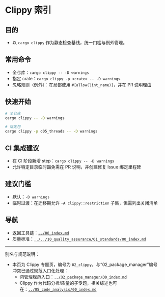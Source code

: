 # Clippy 索引

## 目的

- 以 `cargo clippy` 作为静态检查基线，统一门槛与例外管理。

## 常用命令

- 全仓库：`cargo clippy -- -D warnings`
- 指定 crate：`cargo clippy -p <crate> -- -D warnings`
- 忽略规则（例外）：在局部使用 `#[allow(lint_name)]`，并在 PR 说明理由

## 快速开始

```bash
# 全仓库
cargo clippy -- -D warnings

# 指定包
cargo clippy -p c05_threads -- -D warnings
```

## CI 集成建议

- 在 CI 阶段新增 step：`cargo clippy -- -D warnings`
- 允许特定目录临时豁免需在 PR 说明，并创建修复 Issue 绑定里程碑

## 建议门槛

- 默认：`-D warnings`
- 临时过渡：在迁移期允许 `-A clippy::restriction` 子集，但需列出关闭清单

## 导航

- 返回工具链：[`../00_index.md`](../00_index.md)
- 质量标准：[`../../10_quality_assurance/01_standards/00_index.md`](../../10_quality_assurance/01_standards/00_index.md)

---

别名与规范说明：

- 本页为 Clippy 专题页，编号为 `02_clippy`。与“02_package_manager”编号冲突已通过规范入口化处理：
  - 包管理规范入口：[`../02_package_manager/00_index.md`](../02_package_manager/00_index.md)
  - Clippy 作为代码分析/质量的子专题，相关综述也可在：[`../05_code_analysis/00_index.md`](../05_code_analysis/00_index.md)
